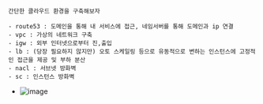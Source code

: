 ```
간단한 클라우드 환경을 구축해보자

- route53 : 도메인을 통해 내 서비스에 접근, 네임서버를 통해 도메인과 ip 연결
- vpc : 가상의 네트워크 구축
- igw : 외부 인터넷으로부터 진,출입
- lb : (당장 필요하지 않지만) 오토 스케일링 등으로 유동적으로 변하는 인스턴스에 고정적인 접근을 제공 및 부하 분산
- nacl : 서브넷 방화벽
- sc : 인스턴스 방화벽
```
- ![image](https://user-images.githubusercontent.com/62214428/236634179-be844fef-44f4-4cb7-a3f9-1d5e8b2fa66e.png)
